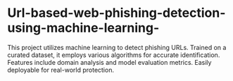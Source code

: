 # Url-based-web-phishing-detection-using-machine-learning-
This project utilizes machine learning to detect phishing URLs. Trained on a curated dataset, it employs various algorithms for accurate identification. Features include domain analysis and model evaluation metrics. Easily deployable for real-world protection.
